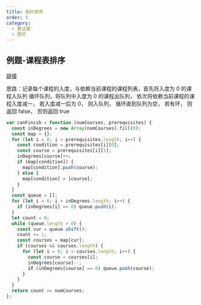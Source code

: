 ```yaml
---
title: 拓扑排序
order: 3
category:
  - 算法题
  - 图论
---
```


## 例题-课程表排序

[链接](https://leetcode.cn/problems/course-schedule/solutions/250377/bao-mu-shi-ti-jie-shou-ba-shou-da-tong-tuo-bu-pai-/?envType=study-plan-v2&envId=top-100-liked)

思路：记录每个课程的入度，与依赖当前课程的课程列表，首先将入度为 0 的课程入队列 循环队列，将队列中入度为 0 的课程出队列， 依次将依赖当前课程的课程入度减一， 若入度减一后为 0， 则入队列， 循环直到队列为空， 若有环， 则返回 false， 否则返回 true

```js
var canFinish = function (numCourses, prerequisites) {
  const inDegrees = new Array(numCourses).fill(0);
  const map = {};
  for (let i = 0; i < prerequisites.length; i++) {
    const condition = prerequisites[i][0];
    const course = prerequisites[i][1];
    inDegrees[course]++;
    if (map[condition]) {
      map[condition].push(course);
    } else {
      map[condition] = [course];
    }
  }
  const queue = [];
  for (let i = 0; i < inDegrees.length; i++) {
    if (inDegrees[i] == 0) queue.push(i);
  }
  let count = 0;
  while (queue.length > 0) {
    const cur = queue.shift();
    count += 1;
    const courses = map[cur];
    if (courses && courses.length) {
      for (let i = 0; i < courses.length; i++) {
        const course = courses[i];
        inDegrees[course]--;
        if (inDegrees[course] == 0) queue.push(course);
      }
    }
  }
  return count == numCourses;
};
```
